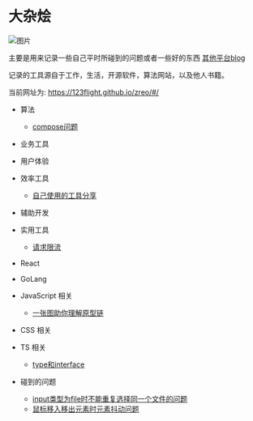 # 大杂烩

![图片](https://s3.bmp.ovh/imgs/2022/06/16/76796a98ca7af042.png)

主要是用来记录一些自己平时所碰到的问题或者一些好的东西 [其他平台blog](https://blog.nowcoder.net/happy315)

记录的工具源自于工作，生活，开源软件，算法网站，以及他人书籍。

当前网址为: https://123flight.github.io/zreo/#/

* 算法
    * [compose问题](https://123flight.github.io/zreo/#/algorithm/compose.md)

* 业务工具

* 用户体验

* 效率工具
    * [自己使用的工具分享](https://123flight.github.io/zreo/#/tools/efficiency-tools.md)

* 辅助开发

* 实用工具
    * [请求限流](https://123flight.github.io/zreo/#/util/query-limit)

* React

* GoLang

* JavaScript 相关
    * [一张图助你理解原型链](https://123flight.github.io/zreo/#/javascript/prototype)

* CSS 相关

* TS 相关
    * [type和interface](https://123flight.github.io/zreo/#/ts/type-interface.md)

* 碰到的问题
    * [input类型为file时不能重复选择同一个文件的问题](https://123flight.github.io/zreo/#/project-question/input-typeof-file.md)
    * [鼠标移入移出元素时元素抖动问题](https://123flight.github.io/zreo/#/project-question/mouse-over-out.md)
